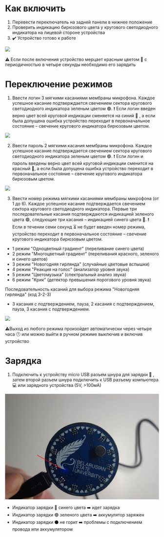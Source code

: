 # Как включить

  1. Перевести переключатель на задней панели в нижнее положение 
  2. Проверить индикацию бирюзового цвета  у кругового светодиодного индикатора на лицевой стороне устройства
  3. :heavy_check_mark: Устройство готово к работе 

![](https://github.com/EL-senes/BSUbadge/blob/main/gif/power.gif)

:warning: Если после включения устройство мерцает красным цветом :red_circle: с периодичностью в четыре секунды необходимо его зарядить

# Переключение режимов
  
  1. Ввести логин 3 мягкими касаниями мембраны микрофона. Каждое успешное касание подтверждается свечением сектора кругового светодиодного индикатора зеленым цветом :green_circle:. :exclamation: Если логин введен верно цвет всей круговой индикации сменяется на синий :large_blue_circle: , а если была допущена ошибка устройство переходит в первоначальное состояние – свечение кругового индикатора бирюзовым цветом.
  
  ![](https://github.com/EL-senes/BSUbadge/blob/main/gif/login.gif)
  
  2. Ввести пароль 2 мягкими касания мембраны микрофона. Каждое успешное касание подтверждается свечением сектора кругового светодиодного индикатора зеленым цветом :green_circle:. :exclamation: Если логин и пароль введены верно цвет всей круговой индикации сменится на красный :red_circle:, а если была допущена ошибка устройство переходит в первоначальное состояние – свечение кругового индикатора бирюзовым цветом.
  
  ![](https://github.com/EL-senes/BSUbadge/blob/main/gif/password.gif)
  
  3. Ввести номер режима мягкими касаниями мембраны микрофона (от 1 до 6). Каждое успешное касание подтверждается свечением сектора кругового светодиодного индикатора. Первые     три последовательные касания  подтверждаются индикацией зеленого цвета :green_circle:, следующие три касания –  индикацией синего цвета :large_blue_circle:. :exclamation: Если в течении семи секунд :hourglass_flowing_sand: не будет введен номер режима, устройство переходит в первоначальное состояние – свечение кругового индикатора бирюзовым цветом.

   * 1 режим "Oдноцветный градиент" (переливание синего цвета)
   * 2 режим "Mногоцветный градиент" (переливания красного, зеленого и синего цветов)
   * 3 режим "Новогодняя гирлянда" (случайные цветовые вспышки)
   * 4 режим "Реакция на голос" (анализатор уровня звука)
   * 5 режим "Цветомузыка" (спектральный анализ звука)
   * 6 режим "Крик" (детектор превышения порогового уровня звука)
   
   Последовательность касаний для выбора режима "Новогодняя гирлянда" (код 3-2-3)
   * 3 касания с подтверждением, пауза,  2 касания с подтверждением, пауза, 3 касания с подтверждением.
   
   ![](https://github.com/EL-senes/BSUbadge/blob/main/gif/switch.gif)
   
   :warning:Выход из любого режима произойдет автоматически через четыре часа :clock12: или можно выйти в ручном режиме выключив и включив устройство 
   
   # Зарядка
   
   1. Подключить к устройству micro USB разъем шнура для зарядки :electric_plug: , затем второй разъем шнура подключить  к USB разъему компьютера :computer: или зарядного устройства (5V, >100мА) 
    
   ![](https://github.com/EL-senes/BSUbadge/blob/main/gif/charge.png)
     
   * Индикатор зарядки :large_blue_circle: синего цвета :arrow_right: идет зарядка
   * Индикатор зарядки :green_circle: зеленого цвета :arrow_right: аккумулятор заряжен
   * Индикатор зарядки :black_circle: не горит :arrow_right: проблемы с подключением провода или аккумулятором
